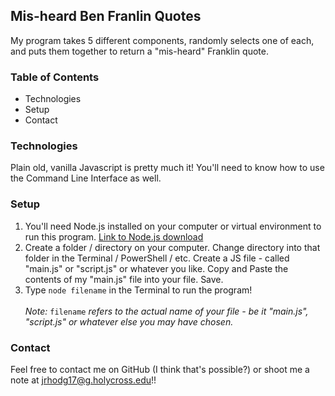 ## Mis-heard Ben Franlin Quotes
My program takes 5 different components, randomly selects one of each, and puts them together to return a "mis-heard" Franklin quote.

### Table of Contents
- Technologies
- Setup
- Contact

### Technologies
Plain old, vanilla Javascript is pretty much it! You'll need to know how to use the Command Line Interface as well.

### Setup 
1. You'll need Node.js installed on your computer or virtual environment to run this program. [Link to Node.js download](https://nodejs.org/en/ "Download Node.js")
2. Create a folder / directory on your computer. Change directory into that folder in the Terminal / PowerShell / etc. Create a JS file - called "main.js" or "script.js" or whatever you like. Copy and Paste the contents of my "main.js" file into your file. Save. 
3. Type ```node filename``` in the Terminal to run the program!<br><br>*Note:* ```filename``` *refers to the actual name of your file - be it "main.js", "script.js" or whatever else you may have chosen.*

### Contact
Feel free to contact me on GitHub (I think that's possible?) or shoot me a note at jrhodg17@g.holycross.edu!!
